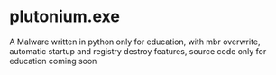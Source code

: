 # plutonium.exe
A Malware written in python only for education, with mbr overwrite, automatic startup and registry destroy features, source code only for education coming soon
